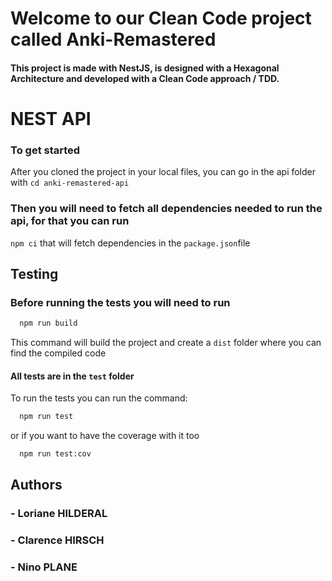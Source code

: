 # Welcome to our Clean Code project called Anki-Remastered

#### This project is made with NestJS, is designed with a Hexagonal Architecture and developed with a Clean Code approach / TDD. 

# NEST API

### To get started

 After you cloned the project in your local files, you can go in the api folder with `cd anki-remastered-api`

### Then you will need to fetch all dependencies needed to run the api, for that you can run
`npm ci` that will fetch dependencies in the `package.json`file

## Testing

### Before running the tests you will need to run

```bash
  npm run build
```

This command will build the project and create a `dist` folder where you can find the compiled code

#### All tests are in the `test` folder

To run the tests you can run the command:

```bash
  npm run test
```

or if you want to have the coverage with it too

```bash
  npm run test:cov
```

## Authors

### - Loriane HILDERAL

### - Clarence HIRSCH

### - Nino PLANE